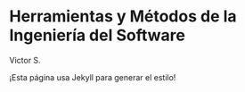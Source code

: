 # Herramientas y Métodos de la Ingeniería del Software
Victor S.

¡Esta página usa Jekyll para generar el estilo!
